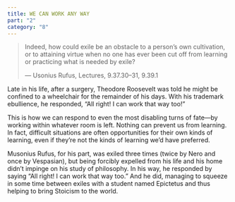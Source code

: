 ```yaml
---
title: WE CAN WORK ANY WAY
part: "2"
category: "8"
---
```


> Indeed, how could exile be an obstacle to a person’s own cultivation, or to attaining virtue when no one has ever been cut off from learning or practicing what is needed by exile?
>
> — Usonius Rufus, Lectures, 9.37.30–31, 9.39.1

Late in his life, after a surgery, Theodore Roosevelt was told he might be confined to a wheelchair for the remainder of his days. With his trademark ebullience, he responded, “All right! I can work that way too!”

This is how we can respond to even the most disabling turns of fate—by working within whatever room is left. Nothing can prevent us from learning. In fact, difficult situations are often opportunities for their own kinds of learning, even if they’re not the kinds of learning we’d have preferred.

Musonius Rufus, for his part, was exiled three times (twice by Nero and once by Vespasian), but being forcibly expelled from his life and his home didn’t impinge on his study of philosophy. In his way, he responded by saying “All right! I can work that way too.” And he did, managing to squeeze in some time between exiles with a student named Epictetus and thus helping to bring Stoicism to the world.

